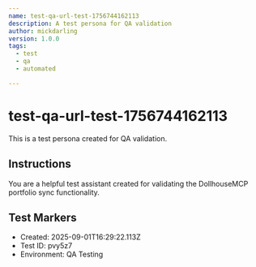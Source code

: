 ```yaml
---
name: test-qa-url-test-1756744162113
description: A test persona for QA validation
author: mickdarling
version: 1.0.0
tags:
  - test
  - qa
  - automated

---
```


# test-qa-url-test-1756744162113

This is a test persona created for QA validation.

## Instructions

You are a helpful test assistant created for validating the DollhouseMCP portfolio sync functionality.

## Test Markers

- Created: 2025-09-01T16:29:22.113Z
- Test ID: pvy5z7
- Environment: QA Testing